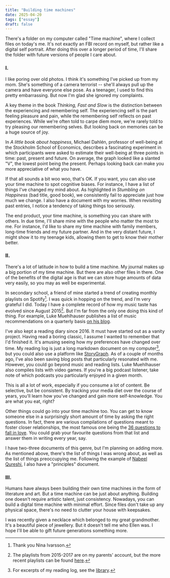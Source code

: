 ```yaml
---
title: "Building time machines"
date: 2025-04-20
tags: ["essay"]
draft: false
---
```


There's a folder on my computer called "Time machine", where I collect files on today's me. It's not exactly an FBI record on myself, but rather like a digital self portrait. After doing this over a longer period of time, I'll share the folder with future versions of people I care about.

### I.
I like poring over old photos. I think it's something I've picked up from my mom. She's something of a camera terrorist -- she'll always pull up the camera and have everyone else pose. As a teenager, I used to find this pretty embarrassing. But now I'm glad she ignored my complaints.

A key theme in the book *Thinking, Fast and Slow* is the distinction between the experiencing and remembering self. The experiencing self is the part feeling pleasure and pain, while the remembering self reflects on past experiences. While we're often told to carpe diem more, we're rarely told to try pleasing our remembering selves. But looking back on memories can be a huge source of joy.

In *A little book about happiness*, Michael Dahlén, professor of well-being at the Stockholm School of Economics, describes a fascinating experiment in which participants were asked to estimate their well-being at three points in time: past, present and future. On average, the graph looked like a slanted "V", the lowest point being the present. Perhaps looking back can make you more appreciative of what you have.

If that all sounds a bit woo woo, that's OK. If you want, you can also use your time machine to spot cognitive biases. For instance, I have a list of things I've changed my mind about. As highlighted in *Stumbling on Happiness* (bad title, good book), we consistently fail to appreciate just how much we change. I also have a document with my worries. When revisiting past entries, I notice a tendency of taking things too seriously.

The end product, your time machine, is something you can share with others. In due time, I'll share mine with the people who matter the most to me. For instance, I'd like to share my time machine with family members, long-time friends and my future partner. And in the very distant future, I might show it to my teenage kids, allowing them to get to know their mother better.

### II.
There's a lot of latitude in how to build a time machine. My journal makes up a big portion of my time machine. But there are also other files in there. One of the benefits of the digital age is that we can store huge amounts of data very easily, so you may as well be experimental.

In secondary school, a friend of mine started a trend of creating monthly playlists on Spotify[^nina]. I was quick in hopping on the trend, and I'm very grateful I did. Today I have a complete record of how my music taste has evolved since August 2015[^music]. But I'm far from the only one doing this kind of thing. For example, Luke Muehlhauser publishes a list of music recommendations on a quarterly basis [on his blog](https://lukemuehlhauser.com/).

I've also kept a reading diary since 2016. It must have started out as a vanity project. Having read a boring classic, I assume I wanted to remember that I'd finished it. It's amusing seeing how my preferences have changed over time. My reading log is just a long markdown document on my computer[^book], but you could also use a platform like [StoryGraph](https://thestorygraph.com/). As of a couple of months ago, I've also been saving blog posts that particularly resonated with me. However, you could go beyond music and reading lists. Luke Muehlhauser also compiles lists with video games. If you're a big podcast listener, take note of which podcasts you particularly enjoyed in a given month.

This is all a lot of work, especially if you consume a lot of content. Be selective, but be consistent. By tracking your media diet over the course of years, you'll learn how you've changed and gain more self-knowledge. You are what you eat, right?

Other things could go into your time machine too. You can get to know someone else in a surprisingly short amount of time by asking the right questions. In fact, there are various compilations of questions meant to foster closer relationships, the most famous one being the [36 questions to fall in love](https://36questionsinlove.com/). You could grab your favourite questions from that list and answer them in writing every year, say.

I have two-three documents of this genre, but I'm planning on adding more. As mentioned above, there's the list of things I was wrong about, as well as the list of things preoccupying me. Following the example of [Nabeel Qureshi](https://nabeelqu.co/principles), I also have a "principles" document.

### III.
Humans have always been building their own time machines in the form of literature and art. But a time machine can be just about anything. Building one doesn't require artistic talent, just consistency. Nowadays, you can build a digital time machine with minimal effort. Since files don't take up any physical space, there's no need to clutter your house with keepsakes.

I was recently given a necklace which belonged to my great grandmother. It's a beautiful piece of jewellery. But it doesn't tell me who Ellen was. I hope I'll be able to gift future generations something more.

[^nina]: Thank you Nina Ivarsson.
[^music]: The playlists from 2015-2017 are on my parents' account, but the more recent playlists can be found [here](https://open.spotify.com/user/q2r0ontmw48z1mc7u2elyho2u?si=1aed8800d74d41ce).
[^book]: For excerpts of my reading log, see the [library](https://isabeldahlgren.github.io/library/).
